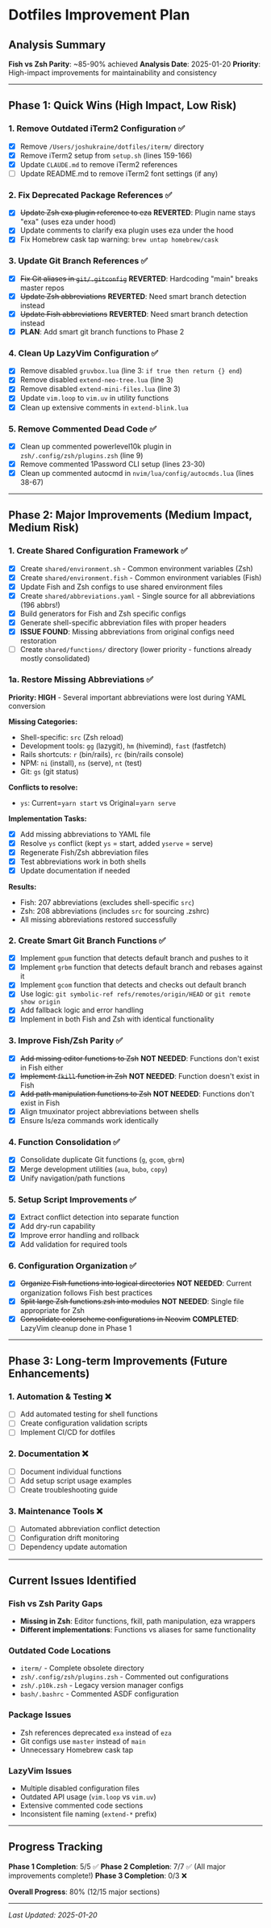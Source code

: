 # Dotfiles Improvement Plan

## Analysis Summary

**Fish vs Zsh Parity**: ~85-90% achieved
**Analysis Date**: 2025-01-20
**Priority**: High-impact improvements for maintainability and consistency

---

## Phase 1: Quick Wins (High Impact, Low Risk)

### 1. Remove Outdated iTerm2 Configuration ✅

- [x] Remove `/Users/joshukraine/dotfiles/iterm/` directory
- [x] Remove iTerm2 setup from `setup.sh` (lines 159-166)
- [x] Update `CLAUDE.md` to remove iTerm2 references
- [ ] Update README.md to remove iTerm2 font settings (if any)

### 2. Fix Deprecated Package References ✅

- [x] ~~Update Zsh exa plugin reference to eza~~ **REVERTED**: Plugin name stays "exa" (uses eza under hood)
- [x] Update comments to clarify exa plugin uses eza under the hood
- [x] Fix Homebrew cask tap warning: `brew untap homebrew/cask`

### 3. Update Git Branch References ✅

- [x] ~~Fix Git aliases in `git/.gitconfig`~~ **REVERTED**: Hardcoding "main" breaks master repos
- [x] ~~Update Zsh abbreviations~~ **REVERTED**: Need smart branch detection instead
- [x] ~~Update Fish abbreviations~~ **REVERTED**: Need smart branch detection instead
- [x] **PLAN**: Add smart git branch functions to Phase 2

### 4. Clean Up LazyVim Configuration ✅

- [x] Remove disabled `gruvbox.lua` (line 3: `if true then return {} end`)
- [x] Remove disabled `extend-neo-tree.lua` (line 3)
- [x] Remove disabled `extend-mini-files.lua` (line 3)
- [x] Update `vim.loop` to `vim.uv` in utility functions
- [x] Clean up extensive comments in `extend-blink.lua`

### 5. Remove Commented Dead Code ✅

- [x] Clean up commented powerlevel10k plugin in `zsh/.config/zsh/plugins.zsh` (line 9)
- [x] Remove commented 1Password CLI setup (lines 23-30)
- [x] Clean up commented autocmd in `nvim/lua/config/autocmds.lua` (lines 38-67)

---

## Phase 2: Major Improvements (Medium Impact, Medium Risk)

### 1. Create Shared Configuration Framework ✅

- [x] Create `shared/environment.sh` - Common environment variables (Zsh)
- [x] Create `shared/environment.fish` - Common environment variables (Fish)
- [x] Update Fish and Zsh configs to use shared environment files
- [x] Create `shared/abbreviations.yaml` - Single source for all abbreviations (196 abbrs!)
- [x] Build generators for Fish and Zsh specific configs
- [x] Generate shell-specific abbreviation files with proper headers
- [x] **ISSUE FOUND**: Missing abbreviations from original configs need restoration
- [ ] Create `shared/functions/` directory (lower priority - functions already mostly consolidated)

### 1a. Restore Missing Abbreviations ✅

**Priority: HIGH** - Several important abbreviations were lost during YAML conversion

**Missing Categories:**

- Shell-specific: `src` (Zsh reload)
- Development tools: `gg` (lazygit), `hm` (hivemind), `fast` (fastfetch)
- Rails shortcuts: `r` (bin/rails), `rc` (bin/rails console)
- NPM: `ni` (install), `ns` (serve), `nt` (test)
- Git: `gs` (git status)

**Conflicts to resolve:**

- `ys`: Current=`yarn start` vs Original=`yarn serve`

**Implementation Tasks:**

- [x] Add missing abbreviations to YAML file
- [x] Resolve `ys` conflict (kept `ys` = start, added `yserve` = serve)
- [x] Regenerate Fish/Zsh abbreviation files
- [x] Test abbreviations work in both shells
- [x] Update documentation if needed

**Results:**

- Fish: 207 abbreviations (excludes shell-specific `src`)
- Zsh: 208 abbreviations (includes `src` for sourcing .zshrc)
- All missing abbreviations restored successfully

### 2. Create Smart Git Branch Functions ✅

- [x] Implement `gpum` function that detects default branch and pushes to it
- [x] Implement `grbm` function that detects default branch and rebases against it
- [x] Implement `gcom` function that detects and checks out default branch
- [x] Use logic: `git symbolic-ref refs/remotes/origin/HEAD` or `git remote show origin`
- [x] Add fallback logic and error handling
- [x] Implement in both Fish and Zsh with identical functionality

### 3. Improve Fish/Zsh Parity ✅

- [x] ~~Add missing editor functions to Zsh~~ **NOT NEEDED**: Functions don't exist in Fish either
- [x] ~~Implement `fkill` function in Zsh~~ **NOT NEEDED**: Function doesn't exist in Fish
- [x] ~~Add path manipulation functions to Zsh~~ **NOT NEEDED**: Functions don't exist in Fish
- [x] Align tmuxinator project abbreviations between shells
- [x] Ensure ls/eza commands work identically

### 4. Function Consolidation ✅

- [x] Consolidate duplicate Git functions (`g`, `gcom`, `gbrm`)
- [x] Merge development utilities (`aua`, `bubo`, `copy`)
- [x] Unify navigation/path functions

### 5. Setup Script Improvements ✅

- [x] Extract conflict detection into separate function
- [x] Add dry-run capability
- [x] Improve error handling and rollback
- [x] Add validation for required tools

### 6. Configuration Organization ✅

- [x] ~~Organize Fish functions into logical directories~~ **NOT NEEDED**: Current organization follows Fish best practices
- [x] ~~Split large Zsh functions.zsh into modules~~ **NOT NEEDED**: Single file appropriate for Zsh
- [x] ~~Consolidate colorscheme configurations in Neovim~~ **COMPLETED**: LazyVim cleanup done in Phase 1

---

## Phase 3: Long-term Improvements (Future Enhancements)

### 1. Automation & Testing ❌

- [ ] Add automated testing for shell functions
- [ ] Create configuration validation scripts
- [ ] Implement CI/CD for dotfiles

### 2. Documentation ❌

- [ ] Document individual functions
- [ ] Add setup script usage examples
- [ ] Create troubleshooting guide

### 3. Maintenance Tools ❌

- [ ] Automated abbreviation conflict detection
- [ ] Configuration drift monitoring
- [ ] Dependency update automation

---

## Current Issues Identified

### Fish vs Zsh Parity Gaps

- **Missing in Zsh**: Editor functions, fkill, path manipulation, eza wrappers
- **Different implementations**: Functions vs aliases for same functionality

### Outdated Code Locations

- `iterm/` - Complete obsolete directory
- `zsh/.config/zsh/plugins.zsh` - Commented out configurations
- `zsh/.p10k.zsh` - Legacy version manager configs
- `bash/.bashrc` - Commented ASDF configuration

### Package Issues

- Zsh references deprecated `exa` instead of `eza`
- Git configs use `master` instead of `main`
- Unnecessary Homebrew cask tap

### LazyVim Issues

- Multiple disabled configuration files
- Outdated API usage (`vim.loop` vs `vim.uv`)
- Extensive commented code sections
- Inconsistent file naming (`extend-*` prefix)

---

## Progress Tracking

**Phase 1 Completion**: 5/5 ✅
**Phase 2 Completion**: 7/7 ✅ (All major improvements complete!)
**Phase 3 Completion**: 0/3 ❌

**Overall Progress**: 80% (12/15 major sections)

---

_Last Updated: 2025-01-20_
